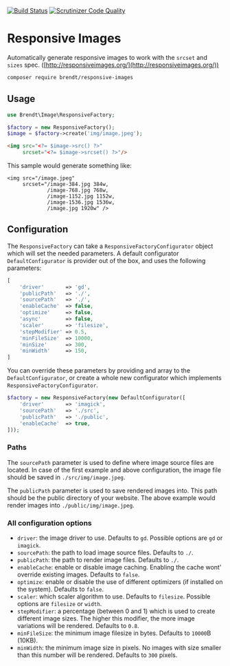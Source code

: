 [![Build Status](https://scrutinizer-ci.com/g/brendt/responsive-images/badges/build.png?b=master)](https://scrutinizer-ci.com/g/brendt/responsive-images/build-status/master) [![Scrutinizer Code Quality](https://scrutinizer-ci.com/g/brendt/responsive-images/badges/quality-score.png?b=master)](https://scrutinizer-ci.com/g/brendt/responsive-images/?branch=master)

# Responsive Images

Automatically generate responsive images to work with the `srcset` and `sizes` spec. ([http://responsiveimages.org/](http://responsiveimages.org/))

```sh
composer require brendt/responsive-images
```

## Usage

```php
use Brendt\Image\ResponsiveFactory;

$factory = new ResponsiveFactory();
$image = $factory->create('img/image.jpeg');
```

```html
<img src="<?= $image->src() ?>" 
     srcset="<?= $image->srcset() ?>"/>
```

This sample would generate something like:

```hmtl
<img src="/image.jpeg" 
     srcset="/image-384.jpg 384w,
             /image-768.jpg 768w,
             /image-1152.jpg 1152w,
             /image-1536.jpg 1536w,
             /image.jpg 1920w" />
```

## Configuration

The `ResponsiveFactory` can take a `ResponsiveFactoryConfigurator` object which will set the needed parameters. 
A default configurator `DefaultConfigurator` is provider out of the box, and uses the following parameters:
 
```php
[
    'driver'       => 'gd',
    'publicPath'   => './',
    'sourcePath'   => './',
    'enableCache'  => false,
    'optimize'     => false, 
    'async'        => false,
    'scaler'       => 'filesize',
    'stepModifier' => 0.5,
    'minFileSize'  => 10000,
    'minSize'      => 300,
    'minWidth'     => 150,
]
```

You can override these parameters by providing and array to the `DefaultConfigurator`, 
or create a whole new configurator which implements `ResponsiveFactoryConfigurator`.

```php
$factory = new ResponsiveFactory(new DefaultConfigurator([
    'driver'       => 'imagick',
    'sourcePath'   => './src',
    'publicPath'   => './public',
    'enableCache'  => true,
]));
```

### Paths

The `sourcePath` parameter is used to define where image source files are located. 
In case of the first example and above configuration, the image file should be saved in `./src/img/image.jpeg`.

The `publicPath` parameter is used to save rendered images into. This path should be the public directory of your website.
The above example would render images into `./public/img/image.jpeg`. 

### All configuration options

- `driver`: the image driver to use. Defaults to `gd`. Possible options are `gd` or `imagick`.
- `sourcePath`: the path to load image source files. Defaults to `./`.
- `publicPath`: the path to render image files. Defaults to `./`.
- `enableCache`: enable or disable image caching. Enabling the cache wont' override existing images. Defaults to `false`.
- `optimize`: enable or disable the use of different optimizers (if installed on the system). Defaults to `false`.
- `scaler`: which scaler algorithm to use. Defaults to `filesize`. Possible options are `filesize` or `width`.
- `stepModifier`: a percentage (between 0 and 1) which is used to create different image sizes. The higher this modifier, the more image variations will be rendered. Defaults to `0.8`.
- `minFileSize`: the minimum image filesize in bytes. Defaults to `10000`B (10KB).
- `minWidth`: the minimum image size in pixels. No images with size smaller than this number will be rendered. Defaults to `300` pixels.
